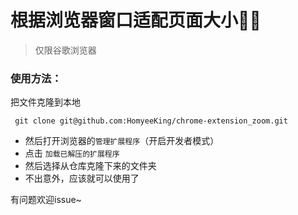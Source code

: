 # 根据浏览器窗口适配页面大小🚀🚀

> 仅限谷歌浏览器

### 使用方法：

把文件克隆到本地
```git
 git clone git@github.com:HomyeeKing/chrome-extension_zoom.git
```

- 然后打开浏览器的`管理扩展程序`（开启开发者模式）
- 点击 `加载已解压的扩展程序`
- 然后选择从仓库克隆下来的文件夹
- 不出意外，应该就可以使用了

有问题欢迎issue~